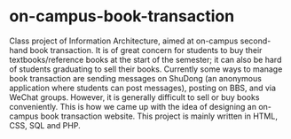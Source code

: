 # on-campus-book-transaction
Class project of Information Architecture, aimed at on-campus second-hand book transaction.
It is of great concern for students to buy their textbooks/reference books at the start of the semester; it can also be hard of students graduating to sell their books.
Currently some ways to manage book transaction are sending messages on ShuDong (an anonymous application where students can post messages), posting on BBS, and via WeChat groups. However, it is generally difficult to sell or buy books conveniently. This is how we came up with the idea of designing an on-campus book transaction website.
This project is mainly written in HTML, CSS, SQL and PHP.
